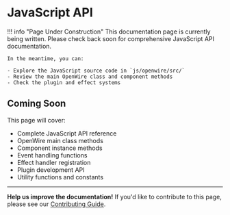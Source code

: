 # JavaScript API

!!! info "Page Under Construction"
    This documentation page is currently being written. Please check back soon for comprehensive JavaScript API documentation.

    In the meantime, you can:

    - Explore the JavaScript source code in `js/openwire/src/`
    - Review the main OpenWire class and component methods
    - Check the plugin and effect systems

## Coming Soon

This page will cover:

- Complete JavaScript API reference
- OpenWire main class methods
- Component instance methods
- Event handling functions
- Effect handler registration
- Plugin development API
- Utility functions and constants

---

**Help us improve the documentation!** If you'd like to contribute to this page, please see our [Contributing Guide](../contributing.md).
